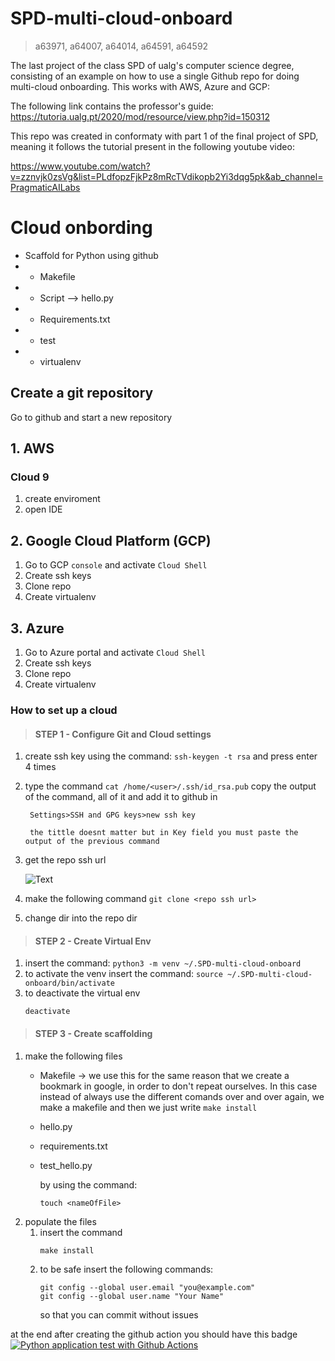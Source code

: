 # SPD-multi-cloud-onboard
> a63971, a64007, a64014, a64591, a64592

The last project of the class SPD of ualg's computer science degree, consisting of an example on how to use a single Github repo for doing multi-cloud onboarding. This works with AWS, Azure and GCP:

The following link contains the professor's guide:
https://tutoria.ualg.pt/2020/mod/resource/view.php?id=150312

This repo was created in conformaty with part 1 of the final project of SPD, meaning it follows the tutorial present in the following youtube video:

https://www.youtube.com/watch?v=zznvjk0zsVg&list=PLdfopzFjkPz8mRcTVdikopb2Yi3dqg5pk&ab_channel=PragmaticAILabs

# Cloud onbording 
 - Scaffold for Python using github
 - - Makefile
 - - Script --> hello.py
 - - Requirements.txt
 - - test
 - - virtualenv

## Create a git repository
Go to github and start a new repository

## 1. AWS
### Cloud 9
1. create enviroment
2. open IDE

## 2. Google Cloud Platform (GCP)
1. Go to GCP `console` and activate `Cloud Shell`
2. Create ssh keys
3. Clone repo
3. Create virtualenv

## 3. Azure
1. Go to Azure portal and activate `Cloud Shell`
2. Create ssh keys
3. Clone repo
3. Create virtualenv



### How to set up a cloud
> #### STEP 1 - Configure Git and Cloud settings
1. create ssh key using the command:
        ```
        ssh-keygen -t rsa
        ```
        and press enter 4 times
2. type the command
        ```
        cat /home/<user>/.ssh/id_rsa.pub
        ```
        copy the output of the command, all of it and add it to github in 
        
        Settings>SSH and GPG keys>new ssh key

        the tittle doesnt matter but in Key field you must paste the output of the previous command

3. get the repo ssh url
    
    ![Text](https://raw.githubusercontent.com/beybladeuser/SPD-multi-cloud-onboard/main/IMGs/getSSHURL.png)
    
4. make the following command 
        ```
        git clone <repo ssh url>
        ```
5. change dir into the repo dir

> #### STEP 2 - Create Virtual Env
1. insert the command:
        ```
        python3 -m venv ~/.SPD-multi-cloud-onboard
        ```
2. to activate the venv insert the command:
        ```
        source ~/.SPD-multi-cloud-onboard/bin/activate
        ```
3. to deactivate the virtual env
    ```
    deactivate
    ```
    
> #### STEP 3 - Create scaffolding
1. make the following files 
    * Makefile -> we use this for the same reason that we create a bookmark in google, in order to don't repeat ourselves. In this case instead of always use the different comands over and over again, we make a makefile and then we just write ```make install```
    * hello.py
    * requirements.txt
    * test_hello.py
    
        by using the command:
        ```
        touch <nameOfFile>
        ```
2. populate the files
    1. insert the command
        ```
        make install
        ```
    1. to be safe insert the following commands:
        ```
        git config --global user.email "you@example.com"
        git config --global user.name "Your Name"
        ```
        so that you can commit without issues
        
at the end after creating the github action you should have this badge
[![Python application test with Github Actions](https://github.com/beybladeuser/SPD-multi-cloud-onboard/actions/workflows/main.yml/badge.svg)](https://github.com/beybladeuser/SPD-multi-cloud-onboard/actions/workflows/main.yml)




